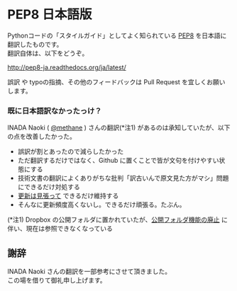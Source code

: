 # PEP8 日本語版

Pythonコードの「スタイルガイド」としてよく知られている [PEP8](https://github.com/python/peps/blob/main/peps/pep-0008.rst) を日本語に翻訳したものです。  
翻訳自体は、以下をどうぞ。

http://pep8-ja.readthedocs.org/ja/latest/

誤訳 や typoの指摘、その他のフィードバックは Pull Request を宜しくお願いします。

### 既に日本語訳なかったっけ？

INADA Naoki ( [@methane](https://twitter.com/methane) ) さんの翻訳(\*注1) があるのは承知していたが、以下の点を改善したかった。

- 誤訳が割とあったので減らしたかった
- ただ翻訳するだけではなく、Github に置くことで皆が文句を付けやすい状態にする
- 技術文書の翻訳によくありがちな批判「訳古いんで原文見た方がマシ」問題にできるだけ対処する
 - [更新は見張って](https://github.com/python/peps/commits/main/peps/pep-0008.rst) できるだけ維持する
 - そんなに更新頻度高くないし。できるだけ頑張る。たぶん。

(\*注1) Dropbox の公開フォルダに置かれていたが、[公開フォルダ機能の廃止](https://www.dropbox.com/help/files-folders/public-folder) に伴い、現在は参照できなくなっている

## 謝辞

INADA Naoki さんの翻訳を一部参考にさせて頂きました。  
この場を借りて御礼申し上げます。

